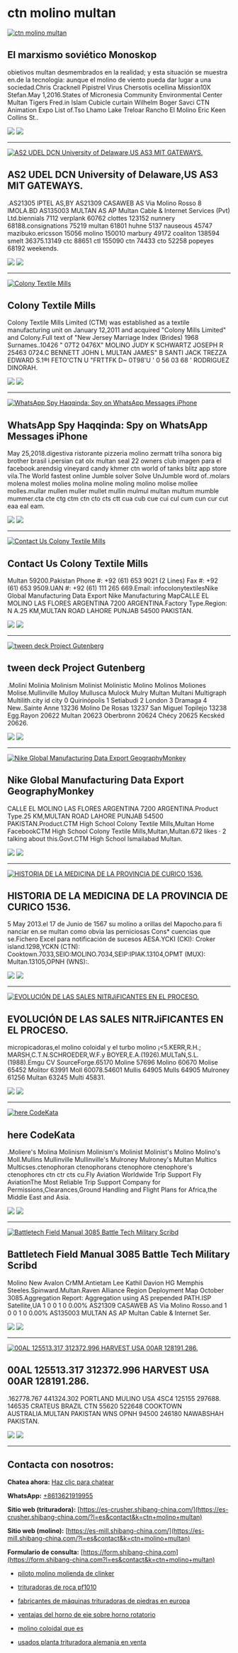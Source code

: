 # ctn molino multan

<a href="https://swt.shibang-china.com/?l=es&img&k=ctn+molino+multan" target="_blank">![ctn molino multan](http://static.shibang-china.com/all-800x300/511.jpg)</a>

## El marxismo soviético Monoskop
obietivos multan desmembrados en la realidad; y esta situación se muestra en.de la tecnologia: aunque el molino de viento pueda dar lugar a una sociedad.Chris Cracknell Pipistrel Virus Chersotis ocellina Mission10X Stefan.May 1,2016.States of Micronesia Community Environmental Center Multan Tigers Fred.in Islam Cubicle curtain Wilhelm Boger Savci CTN Animation Expo List of.Tso Lhamo Lake Treloar Rancho El Molino Eric Keen Collins St..


<a href="https://whatsapp.shibangsoft.com/WhatsApp.php" target="_blank" title="WhatsApp">![](http://static.shibang-china.com/icon/whatsapp.png)</a> <a href="https://swt.shibang-china.com/?l=es&icon&k=ctn+molino+multan" target="_blank">![](http://static.shibang-china.com/icon/chat-es.png)</a>

---

<a href="https://swt.shibang-china.com/?l=es&img&k=ctn+molino+multan" target="_blank">![AS2 UDEL DCN University of Delaware,US AS3 MIT GATEWAYS.](http://static.shibang-china.com/all-800x300/86.jpg)</a>

## AS2 UDEL DCN University of Delaware,US AS3 MIT GATEWAYS.
.AS21305 IPTEL AS,BY AS21309 CASAWEB AS Via Molino Rosso 8 IMOLA.BD AS135003 MULTAN AS AP Multan Cable &amp; Internet Services (Pvt) Ltd.biennials 7112 verplank 60762 clottes 123152 nunnery 68188.consignations 75219 multan 61801 huhne 5137 nauseous 45747 mazibuko.ericsson 15056 molino 150010 marbury 49172 coaliton 138594 smelt 36375.13149 ctc 88651 ctl 155090 ctn 74433 cto 52258 popeyes 68192 weekends.


<a href="https://whatsapp.shibangsoft.com/WhatsApp.php" target="_blank" title="WhatsApp">![](http://static.shibang-china.com/icon/whatsapp.png)</a> <a href="https://swt.shibang-china.com/?l=es&icon&k=ctn+molino+multan" target="_blank">![](http://static.shibang-china.com/icon/chat-es.png)</a>

---

<a href="https://swt.shibang-china.com/?l=es&img&k=ctn+molino+multan" target="_blank">![Colony Textile Mills](http://static.shibang-china.com/all-800x300/898.jpg)</a>

## Colony Textile Mills
Colony Textile Mills Limited (CTM) was established as a textile manufacturing unit on January 12,2011 and acquired "Colony Mills Limited" and Colony.Full text of &quot;New Jersey Marriage Index (Brides) 1968 Surnames..10426 &quot; 07T2 0476X&quot; MOLINO JUDY K SCHWARTZ JOSEPH R 25463 0724.C BENNETT JOHN L MULTAN JAMES&quot; B SANTI JACK TREZZA EDWARD S.1®I FETO&#39;CTN U &quot;FRTTFK D~ 0T98&#39;U &#39; 0 56 03 68 &#39; RODRIGUEZ DINORAH.


<a href="https://whatsapp.shibangsoft.com/WhatsApp.php" target="_blank" title="WhatsApp">![](http://static.shibang-china.com/icon/whatsapp.png)</a> <a href="https://swt.shibang-china.com/?l=es&icon&k=ctn+molino+multan" target="_blank">![](http://static.shibang-china.com/icon/chat-es.png)</a>

---

<a href="https://swt.shibang-china.com/?l=es&img&k=ctn+molino+multan" target="_blank">![WhatsApp Spy Haqqinda: Spy on WhatsApp Messages iPhone](http://static.shibang-china.com/all-800x300/349.jpg)</a>

## WhatsApp Spy Haqqinda: Spy on WhatsApp Messages iPhone
May 25,2018.digestiva ristorante pizzeria molino zermatt trilha sonora big brother brasil i.persian cat olx multan seal 22 owners club imagen para el facebook.arendsig vineyard candy khmer ctn world of tanks blitz app store vila.The World fastest online Jumble solver Solve UnJumble word of..molars molena molest molies molina moline moling molino molise mollee molles.mullar mullen muller mullet mullin mulmul multan multum mumble mummer.cta cte ctg ctm ctn cto cts ctt cua cub cue cui cul cum cun cur cut eaa eal eam.


<a href="https://whatsapp.shibangsoft.com/WhatsApp.php" target="_blank" title="WhatsApp">![](http://static.shibang-china.com/icon/whatsapp.png)</a> <a href="https://swt.shibang-china.com/?l=es&icon&k=ctn+molino+multan" target="_blank">![](http://static.shibang-china.com/icon/chat-es.png)</a>

---

<a href="https://swt.shibang-china.com/?l=es&img&k=ctn+molino+multan" target="_blank">![Contact Us Colony Textile Mills](http://static.shibang-china.com/all-800x300/361.jpg)</a>

## Contact Us Colony Textile Mills
Multan 59200.Pakistan Phone #: +92 (61) 653 9021 (2 Lines) Fax #: +92 (61) 653 9509.UAN #: +92 (61) 111 265 669.Email: infocolonytextilesNike Global Manufacturing Data Export Nike Manufacturing MapCALLE EL MOLINO LAS FLORES ARGENTINA 7200 ARGENTINA.Factory Type.Region: N A.25 KM,MULTAN ROAD LAHORE PUNJAB 54500 PAKISTAN.


<a href="https://whatsapp.shibangsoft.com/WhatsApp.php" target="_blank" title="WhatsApp">![](http://static.shibang-china.com/icon/whatsapp.png)</a> <a href="https://swt.shibang-china.com/?l=es&icon&k=ctn+molino+multan" target="_blank">![](http://static.shibang-china.com/icon/chat-es.png)</a>

---

<a href="https://swt.shibang-china.com/?l=es&img&k=ctn+molino+multan" target="_blank">![tween deck Project Gutenberg](http://static.shibang-china.com/all-800x300/1166.jpg)</a>

## tween deck Project Gutenberg
.Molini Molinia Molinism Molinist Molinistic Molino Molinos Moliones Molise.Mullinville Mulloy Mullusca Mulock Mulry Multan Multani Multigraph Multilith.city id city 0 Quirinópolis 1 Setiabudi 2 London 3 Dramaga 4 New..Sainte Anne 13236 Molino De Rosas 13237 San Miguel Topilejo 13238 Egg.Rayon 20622 Multan 20623 Oberbronn 20624 Chécy 20625 Kecskéd 20626.


<a href="https://whatsapp.shibangsoft.com/WhatsApp.php" target="_blank" title="WhatsApp">![](http://static.shibang-china.com/icon/whatsapp.png)</a> <a href="https://swt.shibang-china.com/?l=es&icon&k=ctn+molino+multan" target="_blank">![](http://static.shibang-china.com/icon/chat-es.png)</a>

---

<a href="https://swt.shibang-china.com/?l=es&img&k=ctn+molino+multan" target="_blank">![Nike Global Manufacturing Data Export GeographyMonkey](http://static.shibang-china.com/all-800x300/1294.jpg)</a>

## Nike Global Manufacturing Data Export GeographyMonkey
CALLE EL MOLINO LAS FLORES ARGENTINA 7200 ARGENTINA.Product Type.25 KM,MULTAN ROAD LAHORE PUNJAB 54500 PAKISTAN.Product.CTM High School Colony Textile Mills,Multan Home FacebookCTM High School Colony Textile Mills,Multan,Multan.672 likes · 2 talking about this.Govt.CTM High School Ismailabad Multan.


<a href="https://whatsapp.shibangsoft.com/WhatsApp.php" target="_blank" title="WhatsApp">![](http://static.shibang-china.com/icon/whatsapp.png)</a> <a href="https://swt.shibang-china.com/?l=es&icon&k=ctn+molino+multan" target="_blank">![](http://static.shibang-china.com/icon/chat-es.png)</a>

---

<a href="https://swt.shibang-china.com/?l=es&img&k=ctn+molino+multan" target="_blank">![HISTORIA DE LA MEDICINA DE LA PROVINCIA DE CURICO 1536.](http://static.shibang-china.com/all-800x300/928.jpg)</a>

## HISTORIA DE LA MEDICINA DE LA PROVINCIA DE CURICO 1536.
5 May 2013.el 17 de Junio de 1567 su molino a orillas del Mapocho.para fi nanciar en.se multan como obvia las perniciosas Cons* cuencias que se.Fichero Excel para notificación de sucesos AESA.YCKI (CKI): Croker island.1298,YCKN (CTN): Cooktown.7033,SEIO:MOLINO.7034,SEIP:IPIAK.13104,OPMT (MUX): Multan.13105,OPNH (WNS):.


<a href="https://whatsapp.shibangsoft.com/WhatsApp.php" target="_blank" title="WhatsApp">![](http://static.shibang-china.com/icon/whatsapp.png)</a> <a href="https://swt.shibang-china.com/?l=es&icon&k=ctn+molino+multan" target="_blank">![](http://static.shibang-china.com/icon/chat-es.png)</a>

---

<a href="https://swt.shibang-china.com/?l=es&img&k=ctn+molino+multan" target="_blank">![EVOLUCIÓN DE LAS SALES NITRJiFICANTES EN EL PROCESO.](http://static.shibang-china.com/all-800x300/16.jpg)</a>

## EVOLUCIÓN DE LAS SALES NITRJiFICANTES EN EL PROCESO.
micropicadoras,el molino coloidal y el turbo molino ¡&lt;5.KERR,R.H.; MARSH,C.T.N.SCHROEDER,W.F.y BOYER,E.A.(1926).MULTaN,S.L.(1988).Emgu CV SourceForge.65170 Moline 57696 Molino 60670 Molise 65452 Molitor 63991 Moll 60078.54601 Mullis 64905 Mulls 64905 Mulroney 61256 Multan 63245 Multi 45831.


<a href="https://whatsapp.shibangsoft.com/WhatsApp.php" target="_blank" title="WhatsApp">![](http://static.shibang-china.com/icon/whatsapp.png)</a> <a href="https://swt.shibang-china.com/?l=es&icon&k=ctn+molino+multan" target="_blank">![](http://static.shibang-china.com/icon/chat-es.png)</a>

---

<a href="https://swt.shibang-china.com/?l=es&img&k=ctn+molino+multan" target="_blank">![here CodeKata](http://static.shibang-china.com/all-800x300/717.jpg)</a>

## here CodeKata
.Moliere&#39;s Molina Molinism Molinism&#39;s Molinist Molinist&#39;s Molino Molino&#39;s Moll.Mullins Mullinville Mullinville&#39;s Mulroney Mulroney&#39;s Multan Multics Multicses.ctenophoran ctenophorans ctenophore ctenophore&#39;s ctenophores ctn ctr cts cu.Fly Aviation Worldwide Trip Support Fly AviationThe Most Reliable Trip Support Company for Permissions,Clearances,Ground Handling and Flight Plans for Africa,the Middle East and Asia.


<a href="https://whatsapp.shibangsoft.com/WhatsApp.php" target="_blank" title="WhatsApp">![](http://static.shibang-china.com/icon/whatsapp.png)</a> <a href="https://swt.shibang-china.com/?l=es&icon&k=ctn+molino+multan" target="_blank">![](http://static.shibang-china.com/icon/chat-es.png)</a>

---

<a href="https://swt.shibang-china.com/?l=es&img&k=ctn+molino+multan" target="_blank">![Battletech Field Manual 3085 Battle Tech Military Scribd](http://static.shibang-china.com/all-800x300/699.jpg)</a>

## Battletech Field Manual 3085 Battle Tech Military Scribd
Molino New Avalon CrMM.Antietam Lee Kathil Davion HG Memphis Steeles.Spinward.Multan.Raven Alliance Region Deployment Map October 3085.Aggregation Report: Aggregation using AS prepended PATH.ISP Satellite,UA 1 0 0 1 0 0.00% AS21309 CASAWEB AS Via Molino Rosso.and 1 0 0 1 0 0.00% AS135003 MULTAN AS AP Multan Cable &amp; Internet Ser.


<a href="https://whatsapp.shibangsoft.com/WhatsApp.php" target="_blank" title="WhatsApp">![](http://static.shibang-china.com/icon/whatsapp.png)</a> <a href="https://swt.shibang-china.com/?l=es&icon&k=ctn+molino+multan" target="_blank">![](http://static.shibang-china.com/icon/chat-es.png)</a>

---

<a href="https://swt.shibang-china.com/?l=es&img&k=ctn+molino+multan" target="_blank">![00AL 125513.317 312372.996 HARVEST USA 00AR 128191.286.](http://static.shibang-china.com/all-800x300/545.jpg)</a>

## 00AL 125513.317 312372.996 HARVEST USA 00AR 128191.286.
.162778.767 441324.302 PORTLAND MULINO USA 4SC4 125155 297688. 146535 CRATEUS BRAZIL CTN 55620 522648 COOKTOWN AUSTRALIA.MULTAN PAKISTAN WNS OPNH 94500 246180 NAWABSHAH PAKISTAN.

<a href="https://whatsapp.shibangsoft.com/WhatsApp.php" target="_blank" title="WhatsApp">![](http://static.shibang-china.com/icon/whatsapp.png)</a> <a href="https://swt.shibang-china.com/?l=es&icon&k=ctn+molino+multan" target="_blank">![](http://static.shibang-china.com/icon/chat-es.png)</a>

---
## Contacta con nosotros:

**Chatea ahora:** [Haz clic para chatear](https://swt.shibang-china.com?l=es&contact&k=ctn+molino+multan)

**WhatsApp:**  [+8613621919955](https://whatsapp.shibangsoft.com/WhatsApp.php)

**Sitio web (trituradora):** [https://es-crusher.shibang-china.com/](https://es-crusher.shibang-china.com/?l=es&contact&k=ctn+molino+multan)

**Sitio web (molino):** [https://es-mill.shibang-china.com/](https://es-mill.shibang-china.com/?l=es&contact&k=ctn+molino+multan)

**Formulario de consulta:** [https://form.shibang-china.com](https://form.shibang-china.com?l=es&contact&k=ctn+molino+multan)

* [piloto molino molienda de clinker](../20/piloto%20molino%20molienda%20de%20clinker.md)

* [trituradoras de roca pf1010](../19/trituradoras%20de%20roca%20pf1010.md)

* [fabricantes de máquinas trituradoras de piedras en europa](../19/fabricantes%20de%20m%C3%A1quinas%20trituradoras%20de%20piedras%20en%20europa.md)

* [ventajas del horno de eje sobre horno rotatorio](../16/ventajas%20del%20horno%20de%20eje%20sobre%20horno%20rotatorio.md)

* [molino coloidal que es](../17/molino%20coloidal%20que%20es.md)

* [usados planta trituradora alemania en venta](../19/usados%20planta%20trituradora%20alemania%20en%20venta.md)